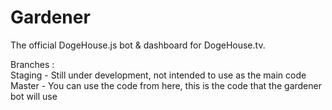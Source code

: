 # Gardener

The official DogeHouse.js bot &amp; dashboard for DogeHouse.tv.

Branches : <br>
Staging - Still under development, not intended to use as the main code<br>
Master - You can use the code from here, this is the code that the gardener bot will use
